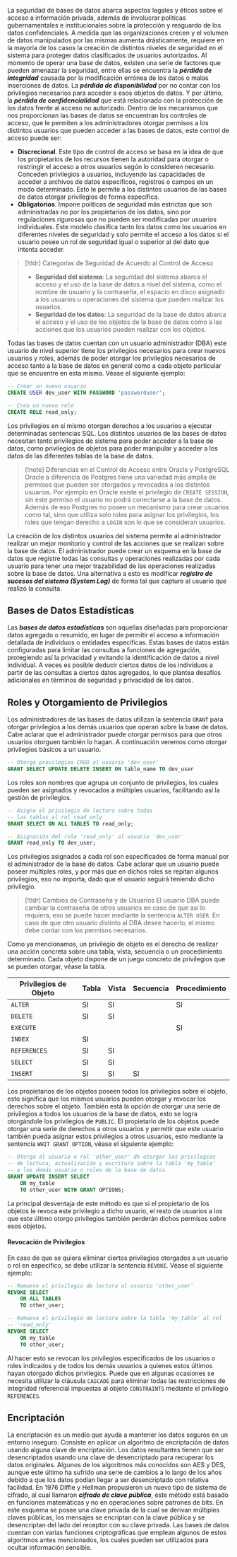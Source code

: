 La seguridad de bases de datos abarca aspectos legales y éticos sobre el acceso a información privada, además de involucrar políticas gubernamentales e institucionales sobre la protección y resguardo de los datos confidenciales. A medida que las organizaciones crecen y el volumen de datos manipulados por las mismas aumenta drásticamente, requiere en la mayoria de los casos la creación de distintos niveles de seguridad en el sistema para proteger datos clasificados de usuarios autorizados.
Al momento de operar una base de datos, existen una serie de factores que pueden amenazar la seguridad, entre ellas se encuentra la ***pérdida de integridad*** causada por la modificación errónea de los datos o malas inserciones de datos. La ***pérdida de disponibilidad*** por no contar con los privilegios necesarios para acceder a esos objetos de datos. Y por último, la ***pérdida de confidencialidad*** que está relacionado con la protección de los datos frente al acceso no autorizado.
Dentro de los mecanismos que nos proporcionan las bases de datos se encuentran los controles de acceso, que le permiten a los administradores otorgar permisos a los distintos usuarios que pueden acceder a las bases de datos, este control de acceso puede ser:
- **Discrecional**. Este tipo de control de acceso se basa en la idea de que los propietarios de los recursos tienen la autoridad para otorgar o restringir el acceso a otros usuarios según lo consideren necesario. Conceden privilegios a usuarios, incluyendo las capacidades de acceder a archivos de datos específicos, registros o campos en un modo determinado. Esto le permite a los distintos usuarios de las bases de datos otorgar privilegios de forma específica.
- **Obligatorios**. Impone políticas de seguridad más estrictas que son administradas no por los propietarios de los datos, sino por regulaciones rigurosas que no pueden ser modificadas por usuarios individuales. Este modelo clasifica tanto los datos como los usuarios en diferentes niveles de seguridad y solo permite el acceso a los datos si el usuario posee un rol de seguridad igual o superior al del dato que intenta acceder.

>[!tldr] Categorías de Seguridad de Acuerdo al Control de Acceso
>- **Seguridad del sistema**: La seguridad del sistema abarca el acceso y el uso de la base de datos a nivel del sistema, como el nombre de usuario y la contraseña, el espacio en disco asignado a los usuarios u operaciones del sistema que pueden realizar los usuarios.
>- **Seguridad de los datos**: La seguridad de la base de datos abarca el acceso y el uso de los objetos de la base de datos como a las acciones que los usuarios pueden realizar con los objetos.

Todas las bases de datos cuentan con un usuario administrador (DBA) este usuario de nivel superior tiene los privilegios necesarios para crear nuevos usuarios y roles, además de poder otorgar los privilegios necesarios de acceso tanto a la base de datos en general como a cada objeto particular que se encuentre en esta misma. Véase el siguiente ejemplo:
```sql
-- Crear un nuevo usuario
CREATE USER dev_user WITH PASSWORD 'passworduser';

-- Crea un nuevo role
CREATE ROLE read_only;
```

Los privilegios en sí mismo otorgan derechos a los usuarios a ejecutar determinadas sentencias SQL. Los distintos usuarios de las bases de datos necesitan tanto privilegios de sistema para poder acceder a la base de datos, como privilegios de objetos para poder manipular y acceder a los datos de las diferentes tablas de la base de datos.
>[!note] Diferencias en el Control de Acceso entre Oracle y PostgreSQL
>Oracle a diferencia de Postgres tiene una variedad más amplia de permisos que pueden ser otorgados y revocados a los distintos usuarios. Por ejemplo en Oracle existe el privilegio de `CREATE SESSION`, sin este permiso el usuario no podrá conectarse a la base de datos. Además de eso Postgres no posee un mecanismo para crear usuarios como tal, sino que utiliza solo roles para asignar los privilegios, los roles que tengan derecho a `LOGIN` son lo que se consideran usuarios.

La creación de los distintos usuarios del sistema permite al administrador realizar un mejor monitorio y control de las acciones que se realizan sobre la base de datos. El administrador puede crear un esquema en la base de datos que registre todas las consultas y operaciones realizadas por cada usuario para tener una mejor trazabilidad de las operaciones realizadas sobre la base de datos. Una alternativa a esto es modificar ***registro de sucesos del sistema (System Log)*** de forma tal que capture al usuario que realizó la consulta.  
## Bases de Datos Estadísticas
Las ***bases de datos estadísticas*** son aquellas diseñadas para proporcionar datos agregado o resumido, en lugar de permitir el acceso a información detallada de individuos o entidades específicas.
Estas bases de datos están configuradas para limitar las consultas a funciones de agregación, protegiendo así la privacidad y evitando la identificación de datos a nivel individual. A veces es posible deducir ciertos datos de los individuos a partir de las consultas a ciertos datos agregados, lo que plantea desafíos adicionales en términos de seguridad y privacidad de los datos.
## Roles y Otorgamiento de Privilegios
Los administradores de las bases de datos utilizan la sentencia `GRANT` para otorgar privilegios a los demás usuarios que operan sobre la base de datos. Cabe aclarar que el administrador puede otorgar permisos para que otros usuarios otorguen también lo hagan. A continuación veremos como otorgar privilegios básicos a un usuario.
```sql
-- Otorga provilegios CRUD al usuario 'dev_user'
GRANT SELECT UPDATE DELETE INSERT ON table_name TO dev_user
```

Los roles son nombres que agrupa un conjunto de privilegios, los cuales pueden ser asignados y revocados a múltiples usuarios, facilitando así la gestión de privilegios.
```sql
-- Asigna el privilegio de lectura sobre todas
-- las tablas al rol read_only
GRANT SELECT ON ALL TABLES TO read_only;

-- Asignación del role 'read_only' al usuario 'dev_user'
GRANT read_only TO dev_user;
```

Los privilegios asignados a cada rol son especificados de forma manual por el administrador de la base de datos. Cabe aclarar que un usuario puede poseer múltiples roles, y por más que en dichos roles se repitan algunos privilegios, eso no importa, dado que el usuario seguirá teniendo dicho privilegio.
>[!tldr] Cambios de Contraseña y de Usuarios
>El usuario DBA puede cambiar la contraseña de otros usuarios en caso de que así lo requiera, eso se puede hacer mediante la sentencia `ALTER USER`. En caso de que otro usuario distinto al DBA desee hacerlo, el mismo debe contar con los permisos necesarios.

Como ya mencionamos, un privilegio de objeto es el derecho de realizar una acción concreta sobre una tabla, vista, secuencia o un procedimiento determinado. Cada objeto dispone de un juego concreto de privilegios que se pueden otorgar, véase la tabla.

| Privilegios de Objeto | Tabla | Vista | Secuencia | Procedimiento |
| --------------------- | ----- | ----- | --------- | ------------- |
| `ALTER`               | SI    | SI    |           | SI            |
| `DELETE`              | SI    | SI    |           |               |
| `EXECUTE`             |       |       |           | SI            |
| `INDEX`               | SI    |       |           |               |
| `REFERENCES`          | SI    | SI    |           |               |
| `SELECT`              | SI    | SI    |           |               |
| `INSERT`              | SI    | SI    | SI        |               |
Los propietarios de los objetos poseen todos los privilegios sobre el objeto, esto significa que los mismos usuarios pueden otorgar y revocar los derechos sobre el objeto. También está la opción de otorgar una serie de privilegios a todos los usuarios de la base de datos, esto se logra otorgándole los privilegios de `PUBLIC`. 
El propietario de los objetos puede otorgar una serie de derechos a otros usuarios y permitir que este usuario también pueda asignar estos privilegios a otros usuarios, esto mediante la sentencia `WHIT GRANT OPTION`, véase el siguiente ejemplo:
```sql
-- Otorga al usuario o rol 'other_user' de otorgar los privilegios
-- de lectura, actualización y escritura sobre la tabla 'my_table'
-- a los demás usuario o roles de la base de datos.
GRANT UPDATE INSERT SELECT 
	ON my_table 
	TO other_user WITH GRANT OPTIONS;
```

La principal desventaja de este método es que si el propietario de los objetos le revoca este privilegio a dicho usuario, el resto de usuarios a los que este último otorgo privilegios también perderán dichos permisos sobre esos objetos.
#### Revocación de Privilegios
En caso de que se quiera eliminar ciertos privilegios otorgados a un usuario o rol en específico, se debe utilizar la sentencia `REVOKE`. Véase el siguiente ejemplo:
```sql
-- Remueve el privilegio de lectura al usuario 'other_user'
REVOKE SELECT 
	ON ALL TABLES 
	TO other_user;

-- Remueve el privilegio de lectura sobre la tabla 'my_table' al rol
-- 'read_only'
REVOKE SELECT 
	ON my_table
	TO other_user;
```

Al hacer esto se revocan los privilegios especificados de los usuarios o roles indicados y de todos los demás usuarios a quienes estos últimos hayan otorgado dichos privilegios. Puede que en algunas ocasiones se necesita utilizar la cláusula `CASCADE` para eliminar todas las restricciones de integridad referencial impuestas al objeto `CONSTRAINTS` mediante el privilegio `REFERENCES`.
## Encriptación
La encriptación es un medio que ayuda a mantener los datos seguros en un entorno inseguro. Consiste en aplicar un algoritmo de encriptación de datos usando alguna clave de encriptación. Los datos resultantes tienen que ser desencriptados usando una clave de desencriptado para recuperar los datos originales. Algunos de los algoritmos más conocidos son AES y DES, aunque este último ha sufrido una serie de cambios a lo largo de los años debido a que los datos podían llegar a ser desencriptado con relativa facilidad.
En 1976 Diffie y Hellman propusieron un nuevo tipo de sistema de cifrado, al cual llamaron ***cifrado de clave pública***, este método está basado en funciones matemáticas y no en operaciones sobre patrones de bits. En este esquema se posee una clave privada de la cual se derivan múltiples claves públicas, los mensajes se encriptan con la clave pública y se desencriptan del lado del receptor con su clave privada.
Las bases de datos cuentan con varias funciones criptográficas que emplean algunos de estos algoritmos antes mencionados, los cuales pueden ser utilizados para ocultar información sensible.